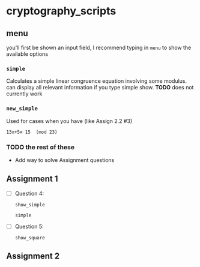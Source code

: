 # cryptography_scripts

## menu 
you'll first be shown an input field, I recommend typing in `menu` to show the available options

### `simple`
Calculates a simple linear congruence equation involving some modulus. can display all relevant information if you type simple show. __TODO__ does not currently work

### `new_simple`
Used for cases when you have (like Assign 2.2 #3)
```
13x+5≡ 15  (mod 23)
```

### TODO the rest of these
- Add way to solve Assignment questions
## Assignment 1 ##
- [ ] Question 4: 
    ```
    show_simple
    ```
    ```
    simple
    ```
- [ ] Question 5:
    ```
    show_square
    ```
## Assignment 2 ##
